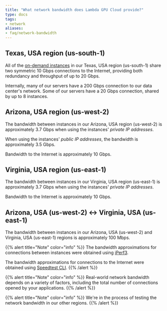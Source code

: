 ```yaml
---
title: "What network bandwidth does Lambda GPU Cloud provide?"
type: docs
tags:
- network
aliases:
- faq/network-bandwidth
---
```


## Texas, USA region (us-south-1)

All of the [on-demand instances](https://lambdalabs.com/service/gpu-cloud) in
our Texas, USA region (us-south-1) share two symmetric 10 Gbps connections to
the Internet, providing both redundancy and throughput of up to 20 Gbps.

Internally, many of our servers have a 200 Gbps connection to our data
center's network. Some of our servers have a 20 Gbps connection, shared by up
to 8 instances.

## Arizona, USA region (us-west-2)

The bandwidth between instances in our Arizona, USA region (us-west-2) is
approximately 3.7 Gbps when using the instances' _private IP addresses_.

When using the instances' _public IP addresses_, the bandwidth is
approximately 3.5 Gbps.

Bandwidth to the Internet is approximately 10 Gbps.

## Virginia, USA region (us-east-1)

The bandwidth between instances in our Virginia, USA region (us-east-1) is
approximately 3.7 Gbps when using the instances' _private IP addresses_.

Bandwidth to the Internet is approximately 10 Gbps.

## Arizona, USA (us-west-2) ↔ Virginia, USA (us-east-1)

The bandwidth between instances in our Arizona, USA (us-west-2) and Virginia,
USA (us-east-1) regions is approximately 100 Mbps.

{{% alert title="Note" color="info" %}}
The bandwidth approximations for connections between instances were obtained
using [iPerf3](https://iperf.fr/).

The bandwidth approximations for connections to the Internet were obtained
using [Speedtest CLI](https://www.speedtest.net/apps/cli).
{{% /alert %}}

{{% alert title="Note" color="info" %}}
Real-world network bandwidth depends on a variety of factors, including the
total number of connections opened by your applications.
{{% /alert %}}

{{% alert title="Note" color="info" %}}
We're in the process of testing the network bandwidth in our other regions.
{{% /alert %}}
